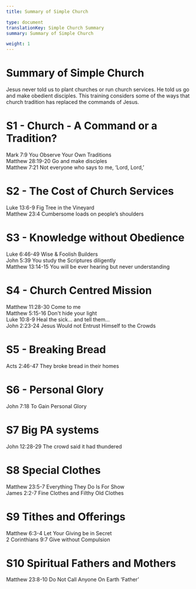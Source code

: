 ```yaml
---
title: Summary of Simple Church

type: document
translationKey: Simple Church Summary
summary: Summary of Simple Church

weight: 1
---
```

# Summary of Simple Church
Jesus never told us to plant churches or run church services. He told us go and make obedient disciples. This training considers some of the ways that church tradition has replaced the commands of Jesus.
# S1 - Church - A Command or a Tradition?

Mark 7:9 You Observe Your Own Traditions<br>Matthew 28:19-20 Go and make disciples<br>Matthew 7:21 Not everyone who says to me, ‘Lord, Lord,’
# S2 - The Cost of Church Services

Luke 13:6-9 Fig Tree in the Vineyard<br>Matthew 23:4 Cumbersome loads on people’s shoulders
# S3 - Knowledge without Obedience

Luke 6:46-49 Wise & Foolish Builders<br>John 5:39 You study the Scriptures diligently<br>Matthew 13:14-15 You will be ever hearing but never understanding
# S4 - Church Centred Mission

Matthew 11:28-30 Come to me<br>Matthew 5:15-16 Don't hide your light<br>Luke 10:8-9 Heal the sick... and tell them...<br>John 2:23-24 Jesus Would not Entrust Himself to the Crowds
# S5 - Breaking Bread

Acts 2:46-47 They broke bread in their homes
# S6 - Personal Glory

John 7:18 To Gain Personal Glory
# S7  Big PA systems

John 12:28-29 The crowd said it had thundered
# S8  Special Clothes

Matthew 23:5-7 Everything They Do Is For Show<br>James 2:2-7 Fine Clothes and Filthy Old Clothes
# S9  Tithes and Offerings

Matthew 6:3-4 Let Your Giving be in Secret<br>2 Corinthians 9:7 Give without Compulsion
# S10  Spiritual Fathers and Mothers

Matthew 23:8-10 Do Not Call Anyone On Earth ‘Father’